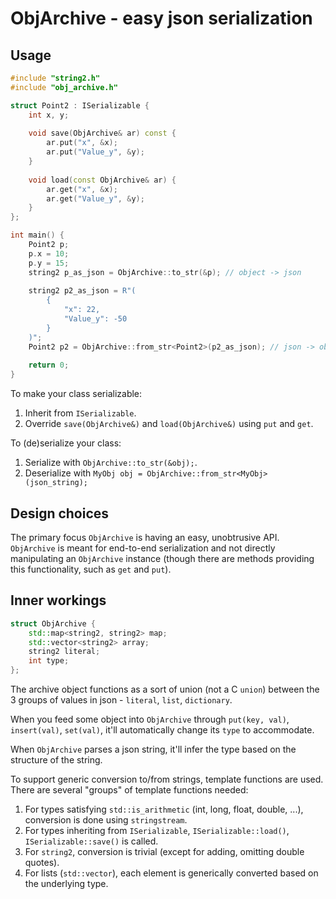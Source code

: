 # ObjArchive - easy json serialization

## Usage

```c++
#include "string2.h"
#include "obj_archive.h"

struct Point2 : ISerializable {
	int x, y;
	
	void save(ObjArchive& ar) const {
		ar.put("x", &x);
		ar.put("Value_y", &y);
	}
	
	void load(const ObjArchive& ar) {
		ar.get("x", &x);
		ar.get("Value_y", &y);
	}
};

int main() {
	Point2 p;
	p.x = 10;
	p.y = 15;
	string2 p_as_json = ObjArchive::to_str(&p); // object -> json
	
	string2 p2_as_json = R"(
		{
			"x": 22,
			"Value_y": -50
		}
	)";
	Point2 p2 = ObjArchive::from_str<Point2>(p2_as_json); // json -> object
	
	return 0;
}
```

To make your class serializable:
1) Inherit from `ISerializable`.
2) Override `save(ObjArchive&)` and `load(ObjArchive&)` using `put` and `get`.

To (de)serialize your class:
1) Serialize with `ObjArchive::to_str(&obj);`.
2) Deserialize with `MyObj obj = ObjArchive::from_str<MyObj>(json_string);`

## Design choices

The primary focus `ObjArchive` is having an easy, unobtrusive API. `ObjArchive` is meant for end-to-end serialization and not directly manipulating an `ObjArchive` instance (though there are methods providing this functionality, such as `get` and `put`).

## Inner workings

```c++
struct ObjArchive {
	std::map<string2, string2> map;
	std::vector<string2> array;
	string2 literal;
	int type;
};
```

The archive object functions as a sort of union (not a C `union`) between the 3 groups of values in json - `literal`, `list`, `dictionary`.

When you feed some object into `ObjArchive` through `put(key, val)`, `insert(val)`, `set(val)`, it'll automatically change its `type` to accommodate.

When `ObjArchive` parses a json string, it'll infer the type based on the structure of the string.

To support generic conversion to/from strings, template functions are used. There are several "groups" of template functions needed:
1) For types satisfying `std::is_arithmetic` (int, long, float, double, ...), conversion is done using `stringstream`.
2) For types inheriting from `ISerializable`, `ISerializable::load()`, `ISerializable::save()` is called.
3) For `string2`, conversion is trivial (except for adding, omitting double quotes).
4) For lists (`std::vector`), each element is generically converted based on the underlying type.